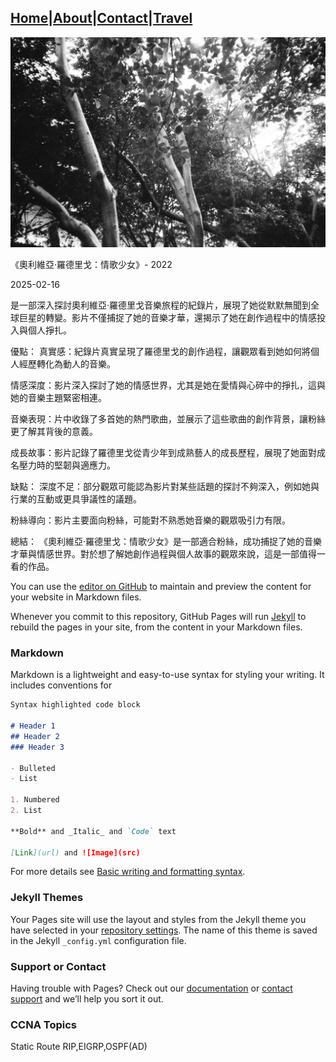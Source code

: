 [Home](index.md)|[About](about.md)|[Contact](contact.md)|[Travel](travel.md)
---
![logo](/assets/images/IMG_0034.jpg)


《奧利維亞·羅德里戈：情歌少女》- 2022



2025-02-16

是一部深入探討奧利維亞·羅德里戈音樂旅程的紀錄片，展現了她從默默無聞到全球巨星的轉變。影片不僅捕捉了她的音樂才華，還揭示了她在創作過程中的情感投入與個人掙扎。

優點：
真實感：紀錄片真實呈現了羅德里戈的創作過程，讓觀眾看到她如何將個人經歷轉化為動人的音樂。

情感深度：影片深入探討了她的情感世界，尤其是她在愛情與心碎中的掙扎，這與她的音樂主題緊密相連。

音樂表現：片中收錄了多首她的熱門歌曲，並展示了這些歌曲的創作背景，讓粉絲更了解其背後的意義。

成長故事：影片記錄了羅德里戈從青少年到成熟藝人的成長歷程，展現了她面對成名壓力時的堅韌與適應力。

缺點：
深度不足：部分觀眾可能認為影片對某些話題的探討不夠深入，例如她與行業的互動或更具爭議性的議題。

粉絲導向：影片主要面向粉絲，可能對不熟悉她音樂的觀眾吸引力有限。

總結：
《奧利維亞·羅德里戈：情歌少女》是一部適合粉絲，成功捕捉了她的音樂才華與情感世界。對於想了解她創作過程與個人故事的觀眾來說，這是一部值得一看的作品。


You can use the [editor on GitHub](https://github.com/dram001/dram001.github.io/edit/main/index.md) to maintain and preview the content for your website in Markdown files.

Whenever you commit to this repository, GitHub Pages will run [Jekyll](https://jekyllrb.com/) to rebuild the pages in your site, from the content in your Markdown files.

### Markdown

Markdown is a lightweight and easy-to-use syntax for styling your writing. It includes conventions for

```markdown
Syntax highlighted code block

# Header 1
## Header 2
### Header 3

- Bulleted
- List

1. Numbered
2. List

**Bold** and _Italic_ and `Code` text

[Link](url) and ![Image](src)
```

For more details see [Basic writing and formatting syntax](https://docs.github.com/en/github/writing-on-github/getting-started-with-writing-and-formatting-on-github/basic-writing-and-formatting-syntax).

### Jekyll Themes

Your Pages site will use the layout and styles from the Jekyll theme you have selected in your [repository settings](https://github.com/dram001/dram001.github.io/settings/pages). The name of this theme is saved in the Jekyll `_config.yml` configuration file.

### Support or Contact

Having trouble with Pages? Check out our [documentation](https://docs.github.com/categories/github-pages-basics/) or [contact support](https://support.github.com/contact) and we’ll help you sort it out.

### CCNA Topics
Static Route
RIP,EIGRP,OSPF(AD)
